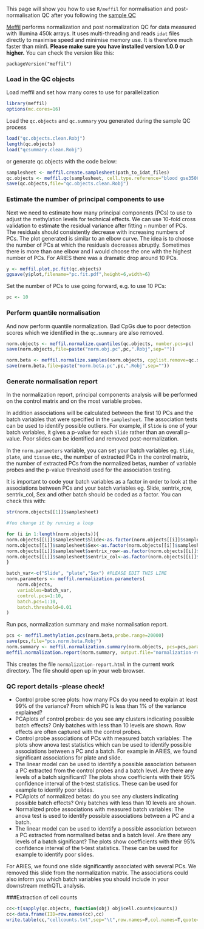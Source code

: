This page will show you how to use `R/meffil` for normalisation and post-normalisation QC after you following the [sample QC](Methylation-sample-QC)

[Meffil](https://github.com/perishky/meffil) performs normalization and post normalization QC for data measured with Illumina 450k arrays. It uses multi-threading and reads `idat` files directly to maximise speed and minimise memory use. It is therefore much faster than minfi. **Please make sure you have installed version 1.0.0 or higher.** You can check the version like this:

```
packageVersion("meffil")
``` 


### Load in the QC objects

Load meffil and set how many cores to use for parallelization

```r
library(meffil)
options(mc.cores=16)
```

Load the `qc.objects` and `qc.summary` you generated during the sample QC process

```r
load("qc.objects.clean.Robj")
length(qc.objects)
load("qcsummary.clean.Robj")
```

or generate qc.objects with the code below:

```r
samplesheet <- meffil.create.samplesheet(path_to_idat_files)
qc.objects <- meffil.qc(samplesheet, cell.type.reference="blood gse35069 complete", verbose=TRUE)
save(qc.objects,file="qc.objects.clean.Robj")
```

### Estimate the number of principal components to use

Next we need to estimate how many principal components (PCs) to use to adjust the methylation levels for technical effects. We can use 10-fold cross validation to estimate the residual variance after fitting `n` number of PCs. The residuals should consistently decrease with increasing numbers of PCs. The plot generated is similar to an elbow curve. The idea is to choose the number of PCs at which the residuals decreases abruptly. Sometimes there is more than one elbow and I would choose the one with the highest number of PCs. For ARIES there was a dramatic drop around 10 PCs.

```r
y <- meffil.plot.pc.fit(qc.objects)
ggsave(y$plot,filename="pc.fit.pdf",height=6,width=6)
```

Set the number of PCs to use going forward, e.g. to use 10 PCs:

```r
pc <- 10
```

### Perform quantile normalisation

And now perform quantile normalization. Bad CpGs due to poor detection scores which we identified in the `qc.summary` are also removed.

```r
norm.objects <- meffil.normalize.quantiles(qc.objects, number.pcs=pc)
save(norm.objects,file=paste("norm.obj.pc",pc,".Robj",sep=""))

norm.beta <- meffil.normalize.samples(norm.objects, cpglist.remove=qc.summary$bad.cpgs$name)
save(norm.beta,file=paste("norm.beta.pc",pc,".Robj",sep=""))
```

### Generate normalisation report

In the normalization report, principal components analysis will be performed on the control matrix and on the most variable probes. 

In addition associations will be calculated between the first 10 PCs and the batch variables that were specified in the `samplesheet`. The association tests can be used to identify possible outliers. For example, if `Slide` is one of your batch variables, it gives a p-value for each `Slide` rather than an overall p-value. Poor slides can be identified and removed post-normalization. 

In the `norm.parameters` variable, you can set your batch variables eg. `Slide`, `plate`, and `tissue` etc., the number of extracted PCs in the control matrix, the number of extracted PCs from the normalized betas, number of variable probes and the p-value threshold used for the association testing.

It is important to code your batch variables as a factor in order to look at the associations between PCs and your batch variables eg. Slide, sentrix_row, sentrix_col, Sex and other batch should be coded as a factor. You can check this with: 

```r
str(norm.objects[[1]]$samplesheet)

#You change it by running a loop

for (i in 1:length(norm.objects)){
norm.objects[[i]]$samplesheet$Slide<-as.factor(norm.objects[[i]]$samplesheet$Slide)
norm.objects[[i]]$samplesheet$Sex<-as.factor(norm.objects[[i]]$samplesheet$Sex)
norm.objects[[i]]$samplesheet$sentrix_row<-as.factor(norm.objects[[i]]$samplesheet$sentrix_row)
norm.objects[[i]]$samplesheet$sentrix_col<-as.factor(norm.objects[[i]]$samplesheet$sentrix_col)
}

batch_var<-c("Slide", "plate","Sex") #PLEASE EDIT THIS LINE
norm.parameters <- meffil.normalization.parameters(
	norm.objects,
	variables=batch_var,
	control.pcs=1:10,
	batch.pcs=1:10,
	batch.threshold=0.01
)
```

Run pcs, normalization summary and make normalisation report. 

```r
pcs <- meffil.methylation.pcs(norm.beta,probe.range=20000)
save(pcs,file="pcs.norm.beta.Robj")
norm.summary <- meffil.normalization.summary(norm.objects, pcs=pcs,parameters=norm.parameters)
meffil.normalization.report(norm.summary, output.file="normalization-report.html")
```

This creates the file `normalization-report.html` in the current work directory. The file should open up in your web browser.

### QC report details -please check!

- Control probe scree plots: how many PCs do you need to explain at least 99% of the variance? From which PC is less than 1% of the variance explained?
- PCAplots of control probes: do you see any clusters indicating possible batch effects? Only batches with less than 10 levels are shown. Row effects are often captured with the control probes.
- Control probe associations of PCs with measured batch variables: The plots show anova test statistics which can be used to identify possible associations between a PC and a batch. For example in ARIES, we found significant associations for plate and slide.
- The linear model can be used to identify a possible association between a PC extracted from the control probes and a batch level. Are there any levels of a batch significant? The plots show coefficients with their 95% confidence interval of the t-test statistics. These can be used for example to identify poor slides.
- PCAplots of normalized betas: do you see any clusters indicating possible batch effects? Only batches with less than 10 levels are shown.
- Normalized probe associations with measured batch variables: The anova test is used to identify possible associations between a PC and a batch. 
- The linear model can be used to identify a possible association between a PC extracted from normalised betas and a batch level. Are there any levels of a batch significant? The plots show coefficients with their 95% confidence interval of the t-test statistics. These can be used for example to identify poor slides.

For ARIES, we found one slide significantly associated with several PCs. We removed this slide from the normalization matrix. The associations could also inform you which batch variables you should include in your downstream methQTL analysis.

###Extraction of cell counts
   ```r
   cc<-t(sapply(qc.objects, function(obj) obj$cell.counts$counts))
   cc<-data.frame(IID=row.names(cc),cc)
   write.table(cc,"cellcounts.txt",sep="\t",row.names=F,col.names=T,quote=F)
   ```